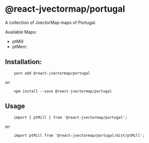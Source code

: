 # @react-jvectormap/portugal

A collection of JvectorMap maps of Portugal.

Available Maps:

- ptMill
- ptMerc

## Installation:

```
    yarn add @react-jvectormap/portugal
```

or:

```
    npm install --save @react-jvectormap/portugal
```

## Usage

```
    import { ptMill } from '@react-jvectormap/portugal';
```

or:

```
    import ptMill from '@react-jvectormap/portugal/dist/ptMill';
```
